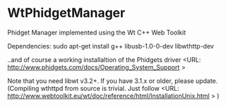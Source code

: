 WtPhidgetManager
================

Phidget Manager implemented using the Wt C++ Web Toolkit


Dependencies:
sudo apt-get install g++ libusb-1.0-0-dev libwthttp-dev

..and of course a working installaltion of the Phidgets driver <URL: http://www.phidgets.com/docs/Operating_System_Support >


Note that you need libwt v3.2+. If you have 3.1.x or older, please update. (Compiling wthttpd from source is trivial. Just follow <URL: http://www.webtoolkit.eu/wt/doc/reference/html/InstallationUnix.html > )
